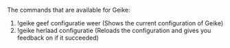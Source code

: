 The commands that are available for Geike:

1. !geike geef configuratie weer (Shows the current configuration of Geike)
2. !geike herlaad configuratie 
(Reloads the configuration and gives you feedback on if it succeeded)